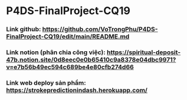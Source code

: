 # P4DS-FinalProject-CQ19

### Link github: https://github.com/VoTrongPhu/P4DS-FinalProject-CQ19/edit/main/README.md
### Link notion (phân chia công việc): https://spiritual-deposit-47b.notion.site/0d8eec0e0b65410c9a8378e04dbc9971?v=e7b56b49ec594c689be4e80cfb274d66
### Link web deploy sản phẩm: https://strokepredictionindash.herokuapp.com/
